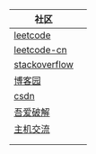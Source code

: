 

| 社区                                          |      |
| --------------------------------------------- | ---- |
| [leetcode](https://leetcode.com/)             |      |
| [leetcode-cn](https://leetcode-cn.com/)       |      |
| [stackoverflow](https://stackoverflow.com/)   |      |
| [博客园](https://www.cnblogs.com/)            |      |
| [csdn](https://www.csdn.net/)                 |      |
| [吾爱破解](https://www.52pojie.cn/)           |      |
| [主机交流](https://www.hostloc.com/forum.php) |      |
| []()                                          |      |
| []()                                          |      |

